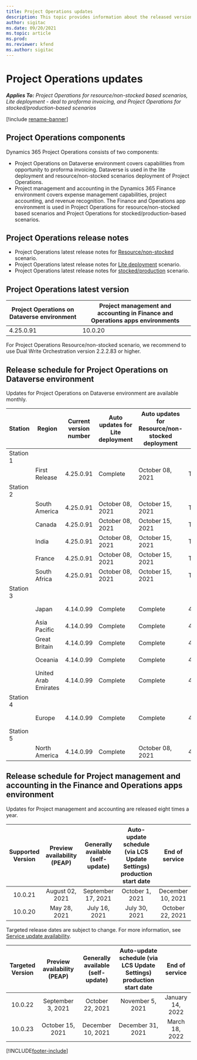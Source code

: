 ```yaml
---
title: Project Operations updates
description: This topic provides information about the released versions of Dynamics 365 Project Operations.
author: sigitac
ms.date: 09/20/2021
ms.topic: article
ms.prod:
ms.reviewer: kfend 
ms.author: sigitac
---
```


# Project Operations updates

_**Applies To:** Project Operations for resource/non-stocked based scenarios, Lite deployment - deal to proforma invoicing, and Project Operations for stocked/production-based scenarios_

[!include [rename-banner](~/includes/cc-data-platform-banner.md)]

## Project Operations components

Dynamics 365 Project Operations consists of two components:

- Project Operations on Dataverse environment covers capabilities from opportunity to proforma invoicing. Dataverse is used in the lite deployment and resource/non-stocked scenarios deployment of Project Operations.
- Project management and accounting in the Dynamics 365 Finance environment covers expense management capabilities, project accounting, and revenue recognition. The Finance and Operations app environment is used in Project Operations for resource/non-stocked based scenarios and Project Operations for stocked/production-based scenarios.

## Project Operations release notes
- Project Operations latest release notes for [Resource/non-stocked](whats-new-sept-2021-resource-based.md) scenario.
- Project Operations latest release notes for [Lite deployment](../pro/whats-new/whats-new-sept-2021-lite.md) scenario.
- Project Operations latest release notes for [stocked/production](../prod-pma/whats-new/whats-new-jul-2021-stocked.md) scenario.

## Project Operations latest version

| Project Operations on Dataverse environment | Project management and accounting in Finance and Operations apps environments | 
| --- | --- |
| 4.25.0.91 | 10.0.20 |

For Project Operations Resource/non-stocked scenario, we recommend to use Dual Write Orchestration version 2.2.2.83 or higher.

## Release schedule for Project Operations on Dataverse environment

Updates for Project Operations on Dataverse environment are available monthly. 

| Station | Region | Current version number | Auto updates for Lite deployment | Auto updates for Resource/non-stocked deployment | Next version number | Next version generally available |
|-----------|-----------------------|-----------------|--------------------|---------------------|---------------------|---------------------|
| Station 1 |   &nbsp;              |    &nbsp;       | &nbsp;             |      &nbsp;         |      &nbsp;         |      &nbsp;         |
|   &nbsp;  | First Release         |  4.25.0.91      | Complete           | October 08, 2021    | TBD                 | October 29, 2021    |
| Station 2 |   &nbsp;              |    &nbsp;       | &nbsp;             |      &nbsp;         |      &nbsp;         |      &nbsp;         |
|   &nbsp;  | South America         |  4.25.0.91      | October 08, 2021   | October 15, 2021    | TBD                 | October 29, 2021    |
|    &nbsp; | Canada                |  4.25.0.91      | October 08, 2021   | October 15, 2021    | TBD                 | October 29, 2021    |
|   &nbsp;  | India                 |  4.25.0.91      | October 08, 2021   | October 15, 2021    | TBD                 | October 29, 2021    |
|   &nbsp;  | France                |  4.25.0.91      | October 08, 2021   | October 15, 2021    | TBD                 | October 29, 2021    |
|   &nbsp;  | South Africa          |  4.25.0.91      | October 08, 2021   | October 15, 2021    | TBD                 | October 29, 2021    |
| Station 3 |      &nbsp;           |     &nbsp;      |     &nbsp;         |      &nbsp;         |      &nbsp;         |      &nbsp;         |
|   &nbsp;  | Japan                 |  4.14.0.99      | Complete           | Complete            | 4.25.0.91           | October 08, 2021    |
|   &nbsp;  | Asia Pacific          |  4.14.0.99      | Complete           | Complete            | 4.25.0.91           | October 08, 2021    |
|   &nbsp;  | Great Britain         |  4.14.0.99      | Complete           | Complete            | 4.25.0.91           | October 08, 2021    |
|   &nbsp;  | Oceania               |  4.14.0.99      | Complete           | Complete            | 4.25.0.91           | October 08, 2021    |
|   &nbsp;  | United Arab Emirates  |  4.14.0.99      | Complete           | Complete            | 4.25.0.91           | October 08, 2021    |
| Station 4 |     &nbsp;            |     &nbsp;      |     &nbsp;         |      &nbsp;         |      &nbsp;         |      &nbsp;         |
|   &nbsp;  | Europe                |  4.14.0.99      | Complete           | Complete            | 4.25.0.91           | October 15, 2021    |
| Station 5 |     &nbsp;            |     &nbsp;      |     &nbsp;         |      &nbsp;         |      &nbsp;         |      &nbsp;         |
|   &nbsp;  | North America         |  4.14.0.99      | Complete           | October 08, 2021    | 4.25.0.91           | October 22, 2021    |


## Release schedule for Project management and accounting in the Finance and Operations apps environment

Updates for Project management and accounting are released eight times a year.

|Supported Version| Preview availability (PEAP) | Generally available (self-update) | Auto-update schedule (via LCS Update Settings) production start date |   End of service   |
|:---------------:|:---------------------------:|:---------------------------------:|:--------------------------------------------------------------------:|:------------------:|
|    10.0.21      |         August 02, 2021     |           September 17, 2021      |                             October 1, 2021                          |  December 10, 2021 |
|    10.0.20      |         May 28, 2021        |           July 16, 2021           |                             July 30, 2021                            |  October 22, 2021  |

Targeted release dates are subject to change. For more information, see [Service update availability](/dynamics365/fin-ops-core/fin-ops/get-started/public-preview-releases?toc=%2fdynamics365%2ffinance%2ftoc.json).

|Targeted Version | Preview availability (PEAP) | Generally available (self-update) | Auto-update schedule (via LCS Update Settings) production start date |   End of service   |
|:---------------:|:---------------------------:|:---------------------------------:|:--------------------------------------------------------------------:|:------------------:|
|     10.0.22     |      September 3, 2021      |          October 22, 2021         |                           November 5, 2021                           |  January 14, 2022  |
|     10.0.23     |      October 15, 2021       |        December 10, 2021          |                          December 31, 2021                           | March 18, 2022     |

[!INCLUDE[footer-include](../includes/footer-banner.md)]
